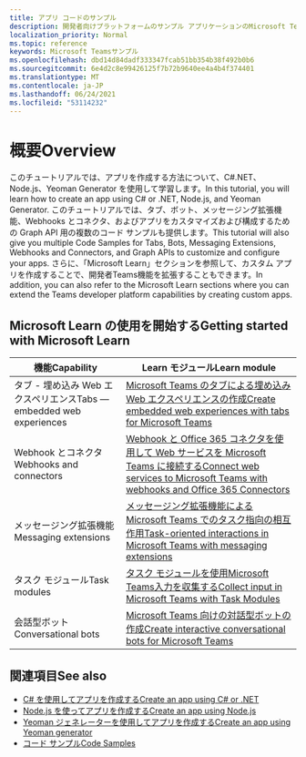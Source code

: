 ```yaml
---
title: アプリ コードのサンプル
description: 開発者向けプラットフォームのサンプル アプリケーションのMicrosoft Teams説明
localization_priority: Normal
ms.topic: reference
keywords: Microsoft Teamsサンプル
ms.openlocfilehash: dbd14d84dadf333347fcab51bb354b38f492b0b6
ms.sourcegitcommit: 6e4d2c8e99426125f7b72b9640ee4a4b4f374401
ms.translationtype: MT
ms.contentlocale: ja-JP
ms.lasthandoff: 06/24/2021
ms.locfileid: "53114232"
---
```

# <a name="overview"></a><span data-ttu-id="013b0-104">概要</span><span class="sxs-lookup"><span data-stu-id="013b0-104">Overview</span></span>

<span data-ttu-id="013b0-105">このチュートリアルでは、アプリを作成する方法について、C#.NET、Node.js、Yeoman Generator を使用して学習します。</span><span class="sxs-lookup"><span data-stu-id="013b0-105">In this tutorial, you will learn how to create an app using C# or .NET, Node.js, and Yeoman Generator.</span></span> <span data-ttu-id="013b0-106">このチュートリアルでは、タブ、ボット、メッセージング拡張機能、Webhooks とコネクタ、およびアプリをカスタマイズおよび構成するための Graph API 用の複数のコード サンプルも提供します。</span><span class="sxs-lookup"><span data-stu-id="013b0-106">This tutorial will also give you multiple Code Samples for Tabs, Bots, Messaging Extensions, Webhooks and Connectors, and Graph APIs to customize and configure your apps.</span></span> <span data-ttu-id="013b0-107">さらに、「Microsoft Learn」セクションを参照して、カスタム アプリを作成することで、開発者Teams機能を拡張することもできます。</span><span class="sxs-lookup"><span data-stu-id="013b0-107">In addition, you can also refer to the Microsoft Learn sections where you can extend the Teams developer platform capabilities by creating custom apps.</span></span>  

## <a name="getting-started-with-microsoft-learn"></a><span data-ttu-id="013b0-108">Microsoft Learn の使用を開始する</span><span class="sxs-lookup"><span data-stu-id="013b0-108">Getting started with Microsoft Learn</span></span>

| <span data-ttu-id="013b0-109">**機能**</span><span class="sxs-lookup"><span data-stu-id="013b0-109">**Capability**</span></span>| <span data-ttu-id="013b0-110">**Learn モジュール**</span><span class="sxs-lookup"><span data-stu-id="013b0-110">**Learn module**</span></span>|
|--------|-------------|
| <span data-ttu-id="013b0-111">タブ - 埋め込み Web エクスペリエンス</span><span class="sxs-lookup"><span data-stu-id="013b0-111">Tabs  — embedded web experiences</span></span>  |  [<span data-ttu-id="013b0-112">Microsoft Teams のタブによる埋め込み Web エクスペリエンスの作成</span><span class="sxs-lookup"><span data-stu-id="013b0-112">Create embedded web experiences with tabs for Microsoft Teams</span></span>](/learn/modules/embedded-web-experiences/) |
| <span data-ttu-id="013b0-113">Webhook とコネクタ</span><span class="sxs-lookup"><span data-stu-id="013b0-113">Webhooks and connectors</span></span>  |  [<span data-ttu-id="013b0-114">Webhook と Office 365 コネクタを使用して Web サービスを Microsoft Teams に接続する</span><span class="sxs-lookup"><span data-stu-id="013b0-114">Connect web services to Microsoft Teams with webhooks and Office 365 Connectors</span></span>](/learn/modules/msteams-webhooks-connectors/) |
|<span data-ttu-id="013b0-115">メッセージング拡張機能</span><span class="sxs-lookup"><span data-stu-id="013b0-115">Messaging extensions</span></span>  | [<span data-ttu-id="013b0-116">メッセージング拡張機能による Microsoft Teams でのタスク指向の相互作用</span><span class="sxs-lookup"><span data-stu-id="013b0-116">Task-oriented interactions in Microsoft Teams with messaging extensions</span></span>](/learn/modules/msteams-messaging-extensions/)  |
| <span data-ttu-id="013b0-117">タスク モジュール</span><span class="sxs-lookup"><span data-stu-id="013b0-117">Task modules</span></span> |  [<span data-ttu-id="013b0-118">タスク モジュールを使用Microsoft Teams入力を収集する</span><span class="sxs-lookup"><span data-stu-id="013b0-118">Collect input in Microsoft Teams with Task Modules</span></span>](/learn/modules/msteams-task-modules/) |
| <span data-ttu-id="013b0-119">会話型ボット</span><span class="sxs-lookup"><span data-stu-id="013b0-119">Conversational bots</span></span>  | [<span data-ttu-id="013b0-120">Microsoft Teams 向けの対話型ボットの作成</span><span class="sxs-lookup"><span data-stu-id="013b0-120">Create interactive conversational bots for Microsoft Teams</span></span>](/learn/modules/msteams-conversation-bots/)  |

## <a name="see-also"></a><span data-ttu-id="013b0-121">関連項目</span><span class="sxs-lookup"><span data-stu-id="013b0-121">See also</span></span>

* [<span data-ttu-id="013b0-122">C# を使用してアプリを作成する</span><span class="sxs-lookup"><span data-stu-id="013b0-122">Create an app using C# or .NET</span></span>](get-started-dotnet-app-studio.md)
* [<span data-ttu-id="013b0-123">Node.js を使ってアプリを作成する</span><span class="sxs-lookup"><span data-stu-id="013b0-123">Create an app using Node.js</span></span>](get-started-nodejs-app-studio.md)
* [<span data-ttu-id="013b0-124">Yeoman ジェネレーターを使用してアプリを作成する</span><span class="sxs-lookup"><span data-stu-id="013b0-124">Create an app using Yeoman generator</span></span>](get-started-yeoman.md)
* [<span data-ttu-id="013b0-125">コード サンプル</span><span class="sxs-lookup"><span data-stu-id="013b0-125">Code Samples</span></span>](https://github.com/OfficeDev/Microsoft-Teams-Samples)